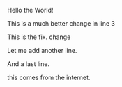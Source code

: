Hello the World!

This is a much better change in line 3

This is the fix. change

Let me add another line.

And a last line.

this comes from the internet.
